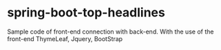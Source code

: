 # spring-boot-top-headlines
Sample code of front-end connection with back-end. With the use of the front-end ThymeLeaf, Jquery, BootStrap
